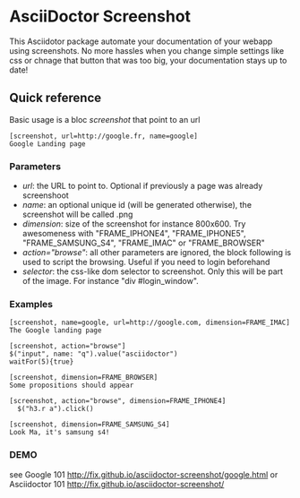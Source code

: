 # AsciiDoctor Screenshot

This Asciidotor package automate your documentation of your webapp using screenshots.
No more hassles when you change simple settings like css or chnage that button that was too big, your documentation stays up to date!

## Quick reference
Basic usage is a bloc *screenshot* that point to an url

```
[screenshot, url=http://google.fr, name=google]
Google Landing page
```

### Parameters
* *url*: the URL to point to. Optional if previously a page was already screenshoot
* *name*: an optional unique id (will be generated otherwise), the screenshot will be called <name>.png
* *dimension*: size of the screenshot for instance 800x600. Try awesomeness with "FRAME_IPHONE4", "FRAME_IPHONE5", "FRAME_SAMSUNG_S4", "FRAME_IMAC" or "FRAME_BROWSER"
* *action="browse"*: all other parameters are ignored, the block following is used to script the browsing. Useful if you need to login beforehand
* *selector*: the css-like dom selector to screenshot. Only this will be part of the image. For instance "div #login_window".

### Examples
```
[screenshot, name=google, url=http://google.com, dimension=FRAME_IMAC]
The Google landing page
```

```
[screenshot, action="browse"]
$("input", name: "q").value("asciidoctor")
waitFor(5){true}
```

```
[screenshot, dimension=FRAME_BROWSER]
Some propositions should appear
```

```
[screenshot, action="browse", dimension=FRAME_IPHONE4]
  $("h3.r a").click()
```

```
[screenshot, dimension=FRAME_SAMSUNG_S4]
Look Ma, it's samsung s4!
```

### DEMO
see Google 101 http://fix.github.io/asciidoctor-screenshot/google.html or Asciidoctor 101 http://fix.github.io/asciidoctor-screenshot/
